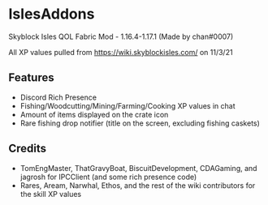 # IslesAddons
 Skyblock Isles QOL Fabric Mod - 1.16.4-1.17.1 (Made by chan#0007)
 
 All XP values pulled from https://wiki.skyblockisles.com/ on 11/3/21

## Features
 - Discord Rich Presence
 - Fishing/Woodcutting/Mining/Farming/Cooking XP values in chat
 - Amount of items displayed on the crate icon
 - Rare fishing drop notifier (title on the screen, excluding fishing caskets)

## Credits
 - TomEngMaster, ThatGravyBoat, BiscuitDevelopment, CDAGaming, and jagrosh for IPCClient (and some rich presence code)
 - Rares, Aream, Narwhal, Ethos, and the rest of the wiki contributors for the skill XP values
